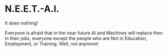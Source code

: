 # N.E.E.T.-A.I.
It does nothing!


Everyone is afraid that in the near future AI and Machines will replace then in their jobs, everyone except the people who are Not in Education, Employment, or Training.
Well, not anymore!
